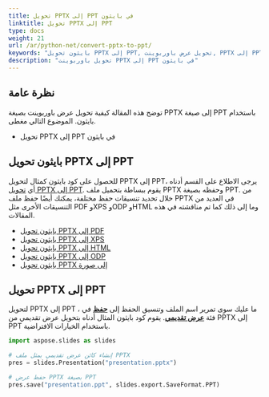 ```yaml
---
title: تحويل PPTX إلى PPT في بايثون
linktitle: تحويل PPTX إلى PPT
type: docs
weight: 21
url: /ar/python-net/convert-pptx-to-ppt/
keywords: "بايثون تحويل PPTX إلى PPT, تحويل عرض باوربوينت, PPTX إلى PPT, بايثون, Aspose.Slides"
description: "تحويل باوربوينت PPTX إلى PPT في بايثون"
---
```


## **نظرة عامة**

توضح هذه المقالة كيفية تحويل عرض باوربوينت بصيغة PPTX إلى صيغة PPT باستخدام بايثون. الموضوع التالي مغطى.

- تحويل PPTX إلى PPT في بايثون

## **بايثون تحويل PPTX إلى PPT**

للحصول على كود بايثون كمثال لتحويل PPTX إلى PPT، يرجى الاطلاع على القسم أدناه أي [تحويل PPTX إلى PPT](#convert-pptx-to-ppt). يقوم ببساطة بتحميل ملف PPTX وحفظه بصيغة PPT. من خلال تحديد تنسيقات حفظ مختلفة، يمكنك أيضًا حفظ ملف PPTX في العديد من التنسيقات الأخرى مثل PDF وXPS وODP وHTML وما إلى ذلك كما تم مناقشته في هذه المقالات.

- [بايثون تحويل PPTX إلى PDF](https://docs.aspose.com/slides/python-net/convert-powerpoint-to-pdf/)
- [بايثون تحويل PPTX إلى XPS](https://docs.aspose.com/slides/python-net/convert-powerpoint-to-xps/)
- [بايثون تحويل PPTX إلى HTML](https://docs.aspose.com/slides/python-net/convert-powerpoint-to-html/)
- [بايثون تحويل PPTX إلى ODP](https://docs.aspose.com/slides/python-net/save-presentation/)
- [بايثون تحويل PPTX إلى صورة](https://docs.aspose.com/slides/python-net/convert-powerpoint-to-png/)

## **تحويل PPTX إلى PPT**
لتحويل PPTX إلى PPT ، ما عليك سوى تمرير اسم الملف وتنسيق الحفظ إلى [**حفظ**](https://reference.aspose.com/slides/python-net/aspose.slides/presentation/) في فئة [**عرض تقديمي**](https://reference.aspose.com/slides/python-net/aspose.slides/presentation/). يقوم كود بايثون المثال أدناه بتحويل عرض تقديمي من PPTX إلى PPT باستخدام الخيارات الافتراضية.

```py
import aspose.slides as slides

# إنشاء كائن عرض تقديمي يمثل ملف PPTX
pres = slides.Presentation("presentation.pptx")

# حفظ عرض PPTX بصيغة PPT
pres.save("presentation.ppt", slides.export.SaveFormat.PPT)
```